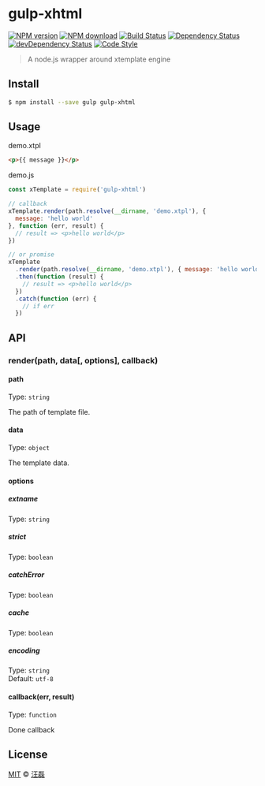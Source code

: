 # gulp-xhtml

[![NPM version][npm-image]][npm-url]
[![NPM download][download-image]][download-url]
[![Build Status][travis-image]][travis-url]
[![Dependency Status][dependency-image]][dependency-url]
[![devDependency Status][devdependency-image]][devdependency-url]
[![Code Style][style-image]][style-url]

[npm-image]: https://badge.fury.io/js/gulp-xhtml.svg
[npm-url]: https://npmjs.org/package/gulp-xhtml
[download-image]: https://img.shields.io/npm/dm/gulp-xhtml.svg
[download-url]: https://npmjs.org/package/gulp-xhtml
[travis-image]: https://travis-ci.org/zce/gulp-xhtml.svg?branch=master
[travis-url]: https://travis-ci.org/zce/gulp-xhtml
[dependency-image]: https://david-dm.org/zce/gulp-xhtml/status.svg
[dependency-url]: https://david-dm.org/zce/gulp-xhtml
[devdependency-image]: https://david-dm.org/zce/gulp-xhtml/dev-status.svg
[devdependency-url]: https://david-dm.org/zce/gulp-xhtml?type=dev
[style-image]: https://img.shields.io/badge/code%20style-standard-brightgreen.svg
[style-url]: http://standardjs.com/

> A node.js wrapper around xtemplate engine


## Install

```sh
$ npm install --save gulp gulp-xhtml
```


## Usage

demo.xtpl
```html
<p>{{ message }}</p>
```

demo.js

```js
const xTemplate = require('gulp-xhtml')

// callback
xTemplate.render(path.resolve(__dirname, 'demo.xtpl'), {
  message: 'hello world'
}, function (err, result) {
  // result => <p>hello world</p>
})

// or promise
xTemplate
  .render(path.resolve(__dirname, 'demo.xtpl'), { message: 'hello world' })
  .then(function (result) {
    // result => <p>hello world</p>
  })
  .catch(function (err) {
    // if err
  })
```


## API

### render(path, data[, options], callback)

#### path

Type: `string`

The path of template file.

#### data

Type: `object`

The template data.

#### options

##### extname

Type: `string`

##### strict

Type: `boolean`

##### catchError

Type: `boolean`

##### cache

Type: `boolean`

##### encoding

Type: `string`<br>
Default: `utf-8`

#### callback(err, result)

Type: `function`

Done callback


## License

[MIT](LICENSE) © [汪磊](http://github.com/zce)


